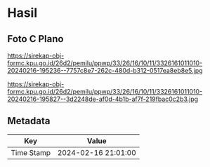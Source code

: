 # Hasil

## Foto C Plano

https://sirekap-obj-formc.kpu.go.id/26d2/pemilu/ppwp/33/26/16/10/11/3326161011010-20240216-195236--7757c8e7-262c-480d-b312-0517ea8eb8e5.jpg

https://sirekap-obj-formc.kpu.go.id/26d2/pemilu/ppwp/33/26/16/10/11/3326161011010-20240216-195827--3d2248de-af0d-4b1b-af7f-219fbac0c2b3.jpg


## Metadata

| Key        | Value               |
| ---------- | ------------------- |
| Time Stamp | 2024-02-16 21:01:00 |



